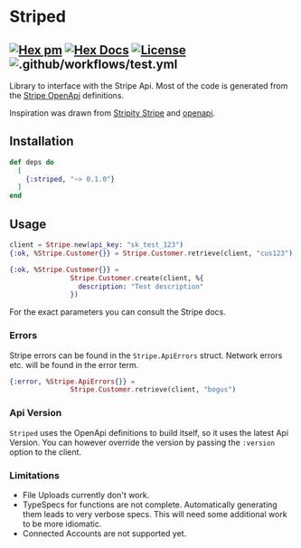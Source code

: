 # Striped
## [![Hex pm](http://img.shields.io/hexpm/v/striped.svg?style=flat)](https://hex.pm/packages/striped) [![Hex Docs](https://img.shields.io/badge/hex-docs-9768d1.svg)](https://hexdocs.pm/striped) [![License](https://img.shields.io/badge/License-MIT-blue.svg)](https://opensource.org/licenses/MIT) ![.github/workflows/test.yml](https://github.com/maartenvanvliet/striped/actions/workflows/test.yml/badge.svg)
<!-- MDOC !-->

Library to interface with the Stripe Api. Most of the code is generated from the [Stripe OpenApi](https://github.com/stripe/openapi) definitions.

Inspiration was drawn from [Stripity Stripe](https://github.com/beam-community/stripity_stripe) and [openapi](https://github.com/wojtekmach/openapi).

## Installation

```elixir
def deps do
  [
    {:striped, "~> 0.1.0"}
  ]
end
```

## Usage

```elixir
client = Stripe.new(api_key: "sk_test_123")
{:ok, %Stripe.Customer{}} = Stripe.Customer.retrieve(client, "cus123")

{:ok, %Stripe.Customer{}} =
               Stripe.Customer.create(client, %{
                 description: "Test description"
               })

```

For the exact parameters you can consult the Stripe docs.

### Errors
Stripe errors can be found in the `Stripe.ApiErrors` struct. 
Network errors etc. will be found in the error term.

```elixir
{:error, %Stripe.ApiErrors{}} =
               Stripe.Customer.retrieve(client, "bogus")
```              

### Api Version
`Striped` uses the OpenApi definitions to build itself, so it 
uses the latest Api Version. You can however override the 
version by passing the `:version` option to the client.

### Limitations

  * File Uploads currently don't work. 
  * TypeSpecs for functions are not complete. Automatically generating them leads to very verbose specs. This will need some additional work to be more idiomatic.
  * Connected Accounts are not supported yet. 